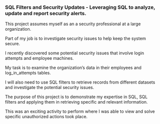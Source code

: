 <h3> SQL Filters and Security Updates - Leveraging SQL to analyze, update and report security alerts.</h3>

This project assumes myself as an a security professional at a large organization. 

Part of my job is to investigate security issues to help keep the system secure. 

I recently discovered some potential security issues that involve login attempts and employee machines.

My task is to examine the organization’s data in their employees and log_in_attempts tables. 

I will also need to use SQL filters to retrieve records from different datasets and investigate the potential security issues.

The purpose of this project is to demonstrate my expertise in SQL, SQL filters and applying them in retrieving specific and relevant information. 

This was an exciting activity to perform where I was able to view and solve specific unauthorized actions took place.
